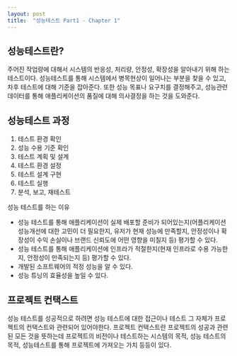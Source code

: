 ```yaml
---
layout: post
title:  "성능테스트 Part1 - Chapter 1"
---
```


성능테스트란?
---
주어진 작업량에 대해서 시스템의 반응성, 처리량, 안정성, 확장성을 알아내기 위해 하는 테스트이다. 성능테스트를 통해 시스템에서 병목현상이 일어나는 부분을 찾을 수 있고, 차후 테스트에 대해 기준을 잡아준다. 또한 성능 목표나 요구치를 결정해주고, 성능관련 데이터를 통해 애플리케이션의 품질에 대해 의사결정을 하는 것을 도와준다.

성능테스트 과정
---
1. 테스트 환경 확인
2. 성능 수용 기준 확인
3. 테스트 계획 및 설계
4. 테스트 환경 설정
5. 테스트 설계 구현
6. 테스트 실행
7. 분석, 보고, 재테스트

성능 테스트를 하는 이유
* 성능 테스트를 통해 애플리케이션이 실제 배포할 준비가 되어있는지(어플리케이션 성능개선에 대한 고민이 더 필요한지, 유저가 현재 성능에 만족할지, 안정성이나 확장성이 수익 손실이나 브랜드 신뢰도에 어떤 영향을 미칠지 등) 평가할 수 있다.
* 성능 테스트를 통해 애플리케이션에 인프라가 적절한지(현재 인프라로 수용 가능한지, 안정성이 만족되는지 등) 평가할 수 있다.
* 개발된 소프트웨어의 적정 성능을 알 수 있다.
* 성능 튜닝의 효율성을 높일 수 있다.

프로젝트 컨택스트
---
성능 테스트를 성공적으로 하려면 성능 테스트에 대한 접근이나 테스트 그 자체가 프로젝트의 컨택스트와 관련되어 있어야한다. 프로젝트 컨택스트란 프로젝트의 성공과 관련된 모든 것을 뜻하는데 프로젝트의 비전이나 테스트하는 시스템의 목적, 성능 테스트의 목적, 성능테스트를 통해 프로젝트에 가져오는 가치 등등이 있다.
